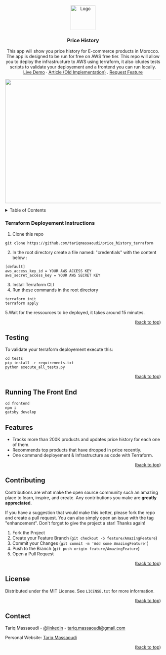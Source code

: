 
<a name="readme-top"></a>



<!-- PROJECT LOGO -->
<br />
<div align="center">
    <img src="https://user-images.githubusercontent.com/52799665/228613935-3e22aa58-bb38-4feb-8592-11f67e3715c4.png" alt="Logo" width="80" height="80">

  <h3 align="center">Price History</h3>


  <p align="center">
    This app will show you price history for E-commerce products in Morocco. The app is designed to be run for free on AWS free tier. This repo will allow you to deploy the infrastructure to AWS using terraform, it also icludes tests scripts to validate your deployement and a frontend you can run locally. 
    <br />
    <a href="https://www.tariqmassaoudi.com/jumiaapp/">Live Demo</a>
    ·
     <a href="https://www.tariqmassaoudi.com/jumia-price-comparator/">Article (Old Implementation)</a>
    .
    <a href="https://github.com/tariqmassaoudi/price_history_terraform/issues">Request Feature</a>
  </p>

</div>
<div><p align="center">
<img  src="https://user-images.githubusercontent.com/52799665/228614596-5ebedbd3-b1a1-403c-b494-378ee25e4f20.png" width="600" height="400">
</p>
    </div>


<!-- TABLE OF CONTENTS -->
<details>
  <summary>Table of Contents</summary>
  <ol>
    <li><a href="#terraform-deployement-instructions">Terraform Deployement Instructions</a></li>
     <li><a href="#testing">Testing</a></li>
     <li><a href="#running-the-front-end">Running The Front End</a></li>
           <li><a href="#features">Features</a></li>
    <li><a href="#contributing">Contributing</a></li>
    <li><a href="#license">License</a></li>
    <li><a href="#contact">Contact</a></li>
  </ol>
</details>







### Terraform Deployement Instructions
1. Clone this repo
```
git clone https://github.com/tariqmassaoudi/price_history_terraform
```
2. In the root directory create a file named: "credentials" with the content below : <br/>
```
[default]
aws_access_key_id = YOUR AWS ACCESS KEY
aws_secret_access_key = YOUR AWS SECRET KEY
```
3. Install Terraform CLI
4. Run these commands in the root directory
```
terraform init
terraform apply
```
5.Wait for the ressources to be deployed, it takes around 15 minutes. 

<p align="right">(<a href="#readme-top">back to top</a>)</p>

<!-- USAGE EXAMPLES -->

## Testing
To validate your terraform deployement execute this:
```
cd tests
pip install -r requirements.txt
python execute_all_tests.py
```

<p align="right">(<a href="#readme-top">back to top</a>)</p>


## Running The Front End
```
cd frontend
npm i 
gatsby develop

```



## Features

* Tracks more than 200K products and updates price history for each one of them.
* Recommends top products that have dropped in price recently.
* One command deployement & Infrastructure as code with Terraform.

<p align="right">(<a href="#readme-top">back to top</a>)</p>



<!-- CONTRIBUTING -->
## Contributing

Contributions are what make the open source community such an amazing place to learn, inspire, and create. Any contributions you make are **greatly appreciated**.

If you have a suggestion that would make this better, please fork the repo and create a pull request. You can also simply open an issue with the tag "enhancement".
Don't forget to give the project a star! Thanks again!

1. Fork the Project
2. Create your Feature Branch (`git checkout -b feature/AmazingFeature`)
3. Commit your Changes (`git commit -m 'Add some AmazingFeature'`)
4. Push to the Branch (`git push origin feature/AmazingFeature`)
5. Open a Pull Request

<p align="right">(<a href="#readme-top">back to top</a>)</p>



<!-- LICENSE -->
## License

Distributed under the MIT License. See `LICENSE.txt` for more information.

<p align="right">(<a href="#readme-top">back to top</a>)</p>



<!-- CONTACT -->
## Contact

Tariq Massaoudi - [@linkedin](https://www.linkedin.com/in/tariqmassaoudi/) - tariq.massaoudi@gmail.com

Personal Website: [Tariq Massaoudi](https://tariqmassaoudi.com)

<p align="right">(<a href="#readme-top">back to top</a>)</p>




<!-- MARKDOWN LINKS & IMAGES -->
<!-- https://www.markdownguide.org/basic-syntax/#reference-style-links -->
[contributors-shield]: https://img.shields.io/github/contributors/othneildrew/Best-README-Template.svg?style=for-the-badge
[contributors-url]: https://github.com/tariqmassaoudi/two-subs/Best-README-Template/graphs/contributors
[forks-shield]: https://img.shields.io/github/forks/othneildrew/Best-README-Template.svg?style=for-the-badge
[forks-url]: https://github.com/tariqmassaoudi/two-subs/Best-README-Template/network/members
[stars-shield]: https://img.shields.io/packagist/stars/tariqmassaoudi/two-subs
[stars-url]: https://github.com/tariqmassaoudi/two-subs
[issues-shield]: https://img.shields.io/github/issues/othneildrew/Best-README-Template.svg?style=for-the-badge
[issues-url]: https://github.com/tariqmassaoudi/two-subs/Best-README-Template/issues
[license-shield]: https://img.shields.io/github/license/othneildrew/Best-README-Template.svg?style=for-the-badge
[license-url]: https://github.com/tariqmassaoudi/two-subs/Best-README-Template/blob/master/LICENSE.txt
[linkedin-shield]: https://img.shields.io/badge/-LinkedIn-black.svg?style=for-the-badge&logo=linkedin&colorB=555
[linkedin-url]: https://www.linkedin.com/in/tariqmassaoudi/
[product-screenshot]: images/screenshot.png

